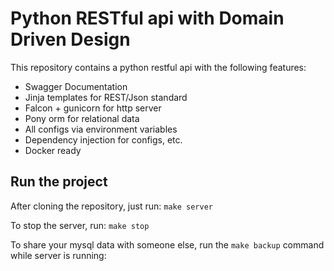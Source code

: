 # Python RESTful api with Domain Driven Design

This repository contains a python restful api with the following features:
+ Swagger Documentation
+ Jinja templates for REST/Json standard
+ Falcon + gunicorn for http server
+ Pony orm for relational data
+ All configs via environment variables
+ Dependency injection for configs, etc.
+ Docker ready

## Run the project
After cloning the repository, just run: `make server`

To stop the server, run: `make stop`

To share your mysql data with someone else, run the `make backup` command while server is running:
